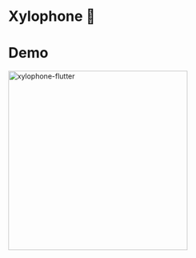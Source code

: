 # Xylophone 🎹


# Demo
<img width="358" alt="xylophone-flutter" src="https://user-images.githubusercontent.com/99090844/217731111-68ac568c-a1ba-4f65-96ff-0279614b4743.png">
